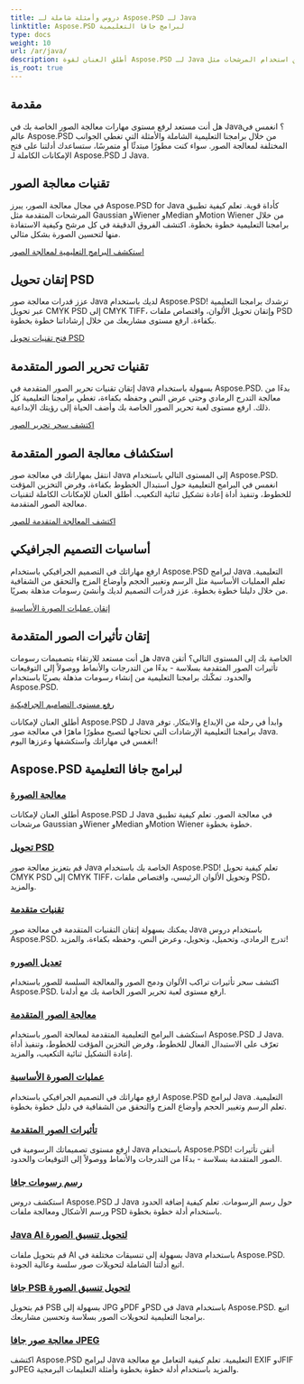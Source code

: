 ```yaml
---
title: دروس وأمثلة شاملة لـ Aspose.PSD لـ Java
linktitle: Aspose.PSD لبرامج جافا التعليمية
type: docs
weight: 10
url: /ar/java/
description: أطلق العنان لقوة Aspose.PSD لـ Java في معالجة الصور! أتقن استخدام المرشحات مثل Gaussian وWiener وMedian وMotion Wiener مع برامج تعليمية خطوة بخطوة.
is_root: true
---
```


## مقدمة

هل أنت مستعد لرفع مستوى مهارات معالجة الصور الخاصة بك في Java؟ انغمس في عالم Aspose.PSD من خلال برامجنا التعليمية الشاملة والأمثلة التي تغطي الجوانب المختلفة لمعالجة الصور. سواء كنت مطورًا مبتدئًا أو متمرسًا، ستساعدك أدلتنا على فتح الإمكانات الكاملة لـ Aspose.PSD لـ Java.

## تقنيات معالجة الصور

في مجال معالجة الصور، يبرز Aspose.PSD for Java كأداة قوية. تعلم كيفية تطبيق المرشحات المتقدمة مثل Gaussian وWiener وMedian وMotion Wiener من خلال برامجنا التعليمية خطوة بخطوة. اكتشف الفروق الدقيقة في كل مرشح وكيفية الاستفادة منها لتحسين الصورة بشكل مثالي.

[استكشف البرامج التعليمية لمعالجة الصور](./image-processing/)

## إتقان تحويل PSD

عزز قدرات معالجة صور Java لديك باستخدام Aspose.PSD! ترشدك برامجنا التعليمية عبر تحويل CMYK PSD إلى CMYK TIFF، وإتقان تحويل الألوان، واقتصاص ملفات PSD بكفاءة. ارفع مستوى مشاريعك من خلال إرشاداتنا خطوة بخطوة.

[فتح تقنيات تحويل PSD](./psd-conversion/)

## تقنيات تحرير الصور المتقدمة

إتقان تقنيات تحرير الصور المتقدمة في Java بسهولة باستخدام Aspose.PSD. بدءًا من معالجة التدرج الرمادي وحتى عرض النص وحفظه بكفاءة، تغطي برامجنا التعليمية كل ذلك. ارفع مستوى لعبة تحرير الصور الخاصة بك وأضف الحياة إلى رؤيتك الإبداعية.

[اكتشف سحر تحرير الصور](./image-editing/)

## استكشاف معالجة الصور المتقدمة

انتقل بمهاراتك في معالجة صور Java إلى المستوى التالي باستخدام Aspose.PSD. انغمس في البرامج التعليمية حول استبدال الخطوط بكفاءة، وفرض التخزين المؤقت للخطوط، وتنفيذ أداة إعادة تشكيل ثنائية التكعيب. أطلق العنان للإمكانات الكاملة لتقنيات معالجة الصور المتقدمة.

[اكتشف المعالجة المتقدمة للصور](./advanced-image-manipulation/)

## أساسيات التصميم الجرافيكي

ارفع مهاراتك في التصميم الجرافيكي باستخدام Aspose.PSD لبرامج Java التعليمية. تعلم العمليات الأساسية مثل الرسم وتغيير الحجم وأوضاع المزج والتحقق من الشفافية من خلال دليلنا خطوة بخطوة. عزز قدرات التصميم لديك وأنشئ رسومات مذهلة بصريًا.

[إتقان عمليات الصورة الأساسية](./basic-image-operations/)

## إتقان تأثيرات الصور المتقدمة

هل أنت مستعد للارتقاء بتصميمات رسومات Java الخاصة بك إلى المستوى التالي؟ أتقن تأثيرات الصور المتقدمة بسلاسة - بدءًا من التدرجات والأنماط ووصولاً إلى التوقيعات والحدود. تمكّنك برامجنا التعليمية من إنشاء رسومات مذهلة بصريًا باستخدام Aspose.PSD.

[رفع مستوى التصاميم الجرافيكية](./advanced-image-effects/)

أطلق العنان لإمكانات Aspose.PSD لـ Java وابدأ في رحلة من الإبداع والابتكار. توفر برامجنا التعليمية الإرشادات التي تحتاجها لتصبح مطورًا ماهرًا في معالجة صور Java. انغمس في مهاراتك واستكشفها وعززها اليوم!
## Aspose.PSD لبرامج جافا التعليمية
### [معالجة الصورة](./image-processing/)
أطلق العنان لإمكانات Aspose.PSD لـ Java في معالجة الصور. تعلم كيفية تطبيق مرشحات Gaussian وWiener وMedian وMotion Wiener خطوة بخطوة.
### [تحويل PSD](./psd-conversion/)
قم بتعزيز معالجة صور Java الخاصة بك باستخدام Aspose.PSD! تعلم كيفية تحويل CMYK PSD إلى CMYK TIFF، وتحويل الألوان الرئيسي، واقتصاص ملفات PSD، والمزيد. 
### [تقنيات متقدمة](./advanced-techniques/)
يمكنك بسهولة إتقان التقنيات المتقدمة في معالجة صور Java باستخدام دروس Aspose.PSD. تدرج الرمادي، وتحميل، وتحويل، وعرض النص، وحفظه بكفاءة، والمزيد!
### [تعديل الصوره](./image-editing/)
اكتشف سحر تأثيرات تراكب الألوان ودمج الصور والمعالجة السلسة للصور باستخدام Aspose.PSD. ارفع مستوى لعبة تحرير الصور الخاصة بك مع أدلةنا.
### [معالجة الصور المتقدمة](./advanced-image-manipulation/)
استكشف البرامج التعليمية المتقدمة لمعالجة الصور باستخدام Aspose.PSD لـ Java. تعرّف على الاستبدال الفعال للخطوط، وفرض التخزين المؤقت للخطوط، وتنفيذ أداة إعادة التشكيل ثنائية التكعيب، والمزيد.
### [عمليات الصورة الأساسية](./basic-image-operations/)
ارفع مهاراتك في التصميم الجرافيكي باستخدام Aspose.PSD لبرامج Java التعليمية. تعلم الرسم وتغيير الحجم وأوضاع المزج والتحقق من الشفافية في دليل خطوة بخطوة.
### [تأثيرات الصور المتقدمة](./advanced-image-effects/)
ارفع مستوى تصميماتك الرسومية في Java باستخدام Aspose.PSD! أتقن تأثيرات الصور المتقدمة بسلاسة - بدءًا من التدرجات والأنماط ووصولاً إلى التوقيعات والحدود.
### [رسم رسومات جافا](./java-graphics-drawing/)
استكشف دروس Aspose.PSD لـ Java حول رسم الرسومات. تعلم كيفية إضافة الحدود ورسم الأشكال ومعالجة ملفات PSD باستخدام أدلة خطوة بخطوة.
### [Java AI لتحويل تنسيق الصورة](./java-ai-to-image-format-conversion/)
قم بتحويل ملفات AI بسهولة إلى تنسيقات مختلفة في Java باستخدام Aspose.PSD. اتبع أدلتنا الشاملة لتحويلات صور سلسة وعالية الجودة.
### [جافا PSB لتحويل تنسيق الصورة](./java-psb-to-image-format-conversion/)
قم بتحويل PSB بسهولة إلى JPG وPDF وPSD في Java باستخدام Aspose.PSD. اتبع برامجنا التعليمية لتحويلات الصور بسلاسة وتحسين مشاريعك.
### [معالجة صور جافا JPEG](./java-jpeg-image-processing/)
اكتشف Aspose.PSD لبرامج Java التعليمية. تعلم كيفية التعامل مع معالجة EXIF وJFIF وJPEG والمزيد باستخدام أدلة خطوة بخطوة وأمثلة التعليمات البرمجية.
